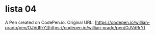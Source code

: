 # lista 04

A Pen created on CodePen.io. Original URL: [https://codepen.io/willian-prado/pen/OJVdRrY](https://codepen.io/willian-prado/pen/OJVdRrY).


